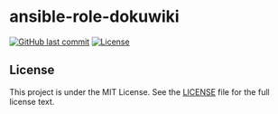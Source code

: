 # ansible-role-dokuwiki

[![GitHub last commit](https://img.shields.io/github/last-commit/ursinn/ansible-role-dokuwiki?logo=github&style=for-the-badge)](https://github.com/ursinn/ansible-role-dokuwiki/commits)
[![License](https://img.shields.io/github/license/ursinn/ansible-role-dokuwiki?style=for-the-badge)](https://github.com/ursinn/ansible-role-dokuwiki/blob/main/LICENSE)

## License

This project is under the MIT License. See the [LICENSE](https://github.com/ursinn/ansible-role-dokuwiki/blob/main/LICENSE) file for the full license text.
